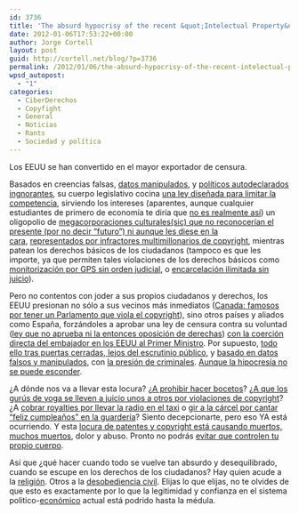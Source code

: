 ```yaml
---
id: 3736
title: 'The absurd hypocrisy of the recent &quot;Intelectual Property&quot; legal abuse'
date: 2012-01-06T17:53:22+00:00
author: Jorge Cortell
layout: post
guid: http://cortell.net/blog/?p=3736
permalink: /2012/01/06/the-absurd-hypocrisy-of-the-recent-intelectual-property-legal-abuse/
wpsd_autopost:
  - "1"
categories:
  - CiberDerechos
  - Copyfight
  - General
  - Noticias
  - Rants
  - Sociedad y polí­tica
---
```

Los EEUU se han convertido en el mayor exportador de censura.

Basados en creencias falsas, <a title="http://www.techdirt.com/articles/20120104/04545217274/cato-institute-digs-into-mpaas-own-research-to-show-that-sopa-wouldnt-save-single-net-job.shtml" href="http://www.techdirt.com/articles/20120104/04545217274/cato-institute-digs-into-mpaas-own-research-to-show-that-sopa-wouldnt-save-single-net-job.shtml" target="_blank">datos manipulados</a>, y <a title="http://boingboing.net/2011/12/30/breaking-u-s-congress-cluele.html" href="http://boingboing.net/2011/12/30/breaking-u-s-congress-cluele.html" target="_blank">políticos autodeclarados ingnorantes</a>, su cuerpo legislativo cocina <a title="http://www.extremetech.com/computing/111543-google-amazon-facebook-and-twitter-considering-nuclear-option-to-protest-sopa" href="http://www.extremetech.com/computing/111543-google-amazon-facebook-and-twitter-considering-nuclear-option-to-protest-sopa" target="_blank">una ley diseñada para limitar la competencia</a>, sirviendo los intereses (aparentes, aunque cualquier estudiantes de primero de economía te diría que <a title="http://boingboing.net/2012/01/01/raiders-of-the-lost-ark-shot-f.html" href="http://boingboing.net/2012/01/01/raiders-of-the-lost-ark-shot-f.html" target="_blank">no es realmente así</a>) un oligopolio de <a title="http://www.engadget.com/2012/01/05/digital-music-finally-outsells-physical-media/" href="http://www.engadget.com/2012/01/05/digital-music-finally-outsells-physical-media/" target="_blank">megacorporaciones culturales(sic) que no reconocerían el presente (por no decir &#8220;futuro&#8221;) ni aunque les diese en la cara</a>, <a title="http://gizmodo.com/5869321/dear-recording-industry-pay-9-million-for-pirating-tv-shows-or-shut-up" href="http://gizmodo.com/5869321/dear-recording-industry-pay-9-million-for-pirating-tv-shows-or-shut-up" target="_blank">representados por infractores multimillonarios de copyright</a>, mientras patean los derechos básicos de los ciudadanos (tampoco es que les importe, ya que permiten tales violaciones de los derechos básicos como <a title="http://www.wired.com/threatlevel/2012/01/warrantless-gps-monitoring/" href="http://www.wired.com/threatlevel/2012/01/warrantless-gps-monitoring/" target="_blank">monitorización por GPS sin orden judicial</a>, o <a title="http://www.huffingtonpost.com/2011/12/15/indefinite-military-detention-bill-passes_n_1152114.html" href="http://www.huffingtonpost.com/2011/12/15/indefinite-military-detention-bill-passes_n_1152114.html" target="_blank">encarcelación ilimitada sin juicio</a>).

Pero no contentos con joder a sus propios ciudadanos y derechos, los EEUU presionan no sólo a sus vecinos más inmediatos (<a title="https://www.pirateparty.ca/uncategorized/press-release-copyright-infringement-in-canadian-parliament" href="https://www.pirateparty.ca/uncategorized/press-release-copyright-infringement-in-canadian-parliament" target="_blank">Canada: famosos por tener un Parlamento que viola el copyright</a>), sino otros países y aliados como España, forzándoles a aprobar una ley de censura contra su voluntad (<a title="http://stephanegrueso.blogspot.com/2012/01/la-hemeroteca-antisistema-hoy-esperanza.html" href="http://stephanegrueso.blogspot.com/2012/01/la-hemeroteca-antisistema-hoy-esperanza.html" target="_blank">ley que no aprueba ni la entonces oposición de derechas</a>) <a title="http://www.elpais.com/articulo/cultura/EE/UU/afeo/Zapatero/decision/aprobar/ley/Sinde/elpepucul/20120103elpepucul_6/Tes" href="http://www.elpais.com/articulo/cultura/EE/UU/afeo/Zapatero/decision/aprobar/ley/Sinde/elpepucul/20120103elpepucul_6/Tes" target="_blank">con la coerción directa del embajador en los EEUU al Primer Ministro</a>. Por supuesto, <a title="http://ciberderechos.barrapunto.com/article.pl?sid=11/12/29/0932215" href="http://ciberderechos.barrapunto.com/article.pl?sid=11/12/29/0932215" target="_blank">todo ello tras puertas cerradas, lejos del escrutinio público</a>, y <a title="http://gallir.wordpress.com/2012/01/04/las-perdidas-por-pirateria-en-espana-son/" href="http://gallir.wordpress.com/2012/01/04/las-perdidas-por-pirateria-en-espana-son/" target="_blank">basado en datos falsos y manipulados</a>, con <a title="http://es.wikipedia.org/wiki/Operaci%C3%B3n_Saga" href="http://es.wikipedia.org/wiki/Operaci%C3%B3n_Saga" target="_blank">la presión de criminales</a>. <a title="http://bandaancha.eu/articulo/8200/ministerio-cultura-sgae-moncloa-tambien-bajan-musica-software-pirata-bittorrent" href="http://bandaancha.eu/articulo/8200/ministerio-cultura-sgae-moncloa-tambien-bajan-musica-software-pirata-bittorrent" target="_blank">Aunque la hipocresía no se puede esconder</a>.

¿A dónde nos va a llevar esta locura? ¿<a title="http://boingboing.net/2012/01/03/sketching-not-permitted.html" href="http://boingboing.net/2012/01/03/sketching-not-permitted.html" target="_blank">A prohibir hacer bocetos</a>? ¿<a title="http://query.nytimes.com/gst/fullpage.html?res=9C02E6D81439F931A35751C1A9679D8B63&ref=yoga" href="http://query.nytimes.com/gst/fullpage.html?res=9C02E6D81439F931A35751C1A9679D8B63&ref=yoga" target="_blank">A que los gurús de yoga se lleven a juicio unos a otros por violaciones de copyright</a>? ¿A <a title="http://www.futureofcopyright.com/home/blog-post/2011/10/24/belgian-taxi-drivers-must-pay-royalties-for-using-the-radio.html" href="http://www.futureofcopyright.com/home/blog-post/2011/10/24/belgian-taxi-drivers-must-pay-royalties-for-using-the-radio.html" target="_blank">cobrar royalties por llevar la radio en el taxi</a> o <a title="http://world-music-instruments-happen.com/singing-happy-birthday-could-land-you-jail-time.html" href="http://world-music-instruments-happen.com/singing-happy-birthday-could-land-you-jail-time.html" target="_blank">gir a la cárcel por cantar &#8220;feliz cumpleaños&#8221; en la guardería</a>? Siento decepcionarte, pero eso YA está ocurriendo. Y esta <a title="http://www.counterpunch.org/2009/02/12/the-largest-wave-of-suicides-in-history/" href="http://www.counterpunch.org/2009/02/12/the-largest-wave-of-suicides-in-history/" target="_blank">locura de patentes y copyright está causando muertos, muchos muertos</a>, dolor y abuso. Pronto no podrás <a title="http://itc.conversationsnetwork.org/shows/detail5091.html" href="http://itc.conversationsnetwork.org/shows/detail5091.html" target="_blank">evitar que controlen tu propio cuerpo</a>.

Así que ¿qué hacer cuando todo se vuelve tan absurdo y desequilibrado, cuando se escupe en los derechos de los ciudadanos? Hay quien acude a la <a title="http://news.cnet.com/8301-17938_105-57352469-1/file-sharing-religion-goes-legit-in-sweden/?part=rss&subj=news&tag=2547-1_3-0-20" href="http://news.cnet.com/8301-17938_105-57352469-1/file-sharing-religion-goes-legit-in-sweden/?part=rss&subj=news&tag=2547-1_3-0-20" target="_blank">religión</a>. Otros a la <a title="http://traficantes.net/index.php/editorial/catalogo/otras/Manual-de-desobediencia-a-la-Ley-Sinde" href="http://traficantes.net/index.php/editorial/catalogo/otras/Manual-de-desobediencia-a-la-Ley-Sinde" target="_blank">desobediencia civil</a>. Elijas lo que elijas, no te olvides de que esto es exactamente por lo que la legitimidad y confianza en el sistema politico-<a title="http://www.eleconomista.es/interstitial/volver/emirates12/empresas-finanzas/noticias/3645932/01/12/-Los-jefes-de-las-cajas-rescatadas-ya-acumulan-blindajes-de-65-millones.html" href="http://www.eleconomista.es/interstitial/volver/emirates12/empresas-finanzas/noticias/3645932/01/12/-Los-jefes-de-las-cajas-rescatadas-ya-acumulan-blindajes-de-65-millones.html" target="_blank">económico</a> actual está podrido hasta la médula.